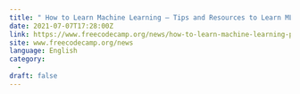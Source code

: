 ```yaml
---
title: " How to Learn Machine Learning – Tips and Resources to Learn ML the Practical Way "
date: 2021-07-07T17:28:00Z
link: https://www.freecodecamp.org/news/how-to-learn-machine-learning-practical-tips-and-resources/?utm_medium=RSS&utm_source=news.12bit.vn
site: www.freecodecamp.org/news
language: English
category:
  -   
draft: false
---
```


